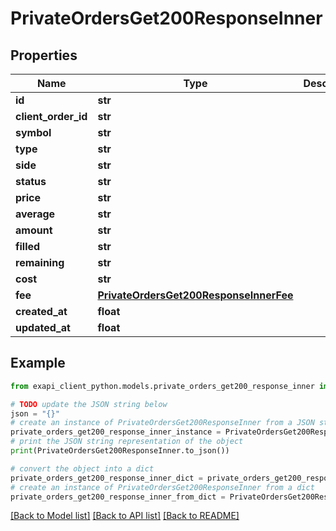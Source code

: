 # PrivateOrdersGet200ResponseInner


## Properties

Name | Type | Description | Notes
------------ | ------------- | ------------- | -------------
**id** | **str** |  | 
**client_order_id** | **str** |  | [optional] 
**symbol** | **str** |  | 
**type** | **str** |  | 
**side** | **str** |  | 
**status** | **str** |  | 
**price** | **str** |  | 
**average** | **str** |  | 
**amount** | **str** |  | 
**filled** | **str** |  | 
**remaining** | **str** |  | 
**cost** | **str** |  | 
**fee** | [**PrivateOrdersGet200ResponseInnerFee**](PrivateOrdersGet200ResponseInnerFee.md) |  | 
**created_at** | **float** |  | 
**updated_at** | **float** |  | 

## Example

```python
from exapi_client_python.models.private_orders_get200_response_inner import PrivateOrdersGet200ResponseInner

# TODO update the JSON string below
json = "{}"
# create an instance of PrivateOrdersGet200ResponseInner from a JSON string
private_orders_get200_response_inner_instance = PrivateOrdersGet200ResponseInner.from_json(json)
# print the JSON string representation of the object
print(PrivateOrdersGet200ResponseInner.to_json())

# convert the object into a dict
private_orders_get200_response_inner_dict = private_orders_get200_response_inner_instance.to_dict()
# create an instance of PrivateOrdersGet200ResponseInner from a dict
private_orders_get200_response_inner_from_dict = PrivateOrdersGet200ResponseInner.from_dict(private_orders_get200_response_inner_dict)
```
[[Back to Model list]](../README.md#documentation-for-models) [[Back to API list]](../README.md#documentation-for-api-endpoints) [[Back to README]](../README.md)


